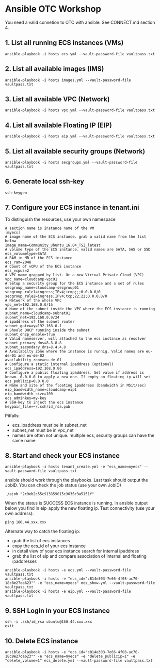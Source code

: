 # Ansible OTC Workshop

You need  a valid connetion to OTC with ansible. See CONNECT.md section 4.

## 1. List all running ECS instances (VMs)

```
ansible-playbook -i hosts ecs.yml --vault-password-file vaultpass.txt
```

## 2. List all available images (IMS)

```
ansible-playbook -i hosts images.yml --vault-password-file vaultpass.txt
```

## 3. List all available VPC (Network)

```
ansible-playbook -i hosts vpc.yml --vault-password-file vaultpass.txt
```

## 4. List all available Floating IP (EIP)

```
ansible-playbook -i hosts eip.yml --vault-password-file vaultpass.txt
```

## 5. List all available security groups (Network)

```
ansible-playbook -i hosts secgroups.yml --vault-password-file vaultpass.txt
```

## 6. Generate local ssh-key

```
ssh-keygen
```

## 7. Configure your ECS instance in tenant.ini

To distinguish the resources, use your own namespace

```
# section name is instance name of the VM
[myecs]
# image name of the ECS instance. grab a valid name from the list below
image_name=Community_Ubuntu_16.04_TSI_latest
# volume type of the ECS instance. valid names are SATA, SAS or SSD
ecs_volumetype=SATA
# RAM in MB of the ECS instance
ecs_ram=2048
# Count of vCPU of the ECS instance
ecs_vcpus=2
# VPC name grapped by list. Or a new Virtual Private Cloud (VPC)
vpc_name=cloudcamp-vpc01
# Setup a security group for the ECS instance and a set of rules
secgroup_name=cloudcamp-secgroup01
secgroup_rule1=ingress;IPv4;icmp;;;0.0.0.0/0
secgroup_rule2=ingress;IPv4;tcp;22;22;0.0.0.0/0
# Network of the whole VPC
vpc_net=192.168.0.0/16
# Name of the subnet inside the VPC where the ECS instance is running
subnet_name=cloudcamp-subnet01
subnet_net=192.168.0.0/24
# ipaddress of the subnet router
subnet_gateway=192.168.0.1
# Should DHCP running inside the subnet
subnet_dhcp_enable=true
# Valid nameserver, will attached to the ecs instance as resolver
subnet_primary_dns=8.8.8.8
subnet_secondary_dns=8.4.4.8
# Availabilty Zone where the instance is runnig. Valid names are eu-de-01 and eu-de-02
availability_zone=eu-de-01
# Configure a static internal ipaddress (optional)
ecs_ipaddress=192.168.0.80
# Configure a public floating ipaddress. Set value if address is known. 0.0.0.0 to apply a new one. If empty no floating ip will set
ecs_publicip=0.0.0.0
# Name and site of the floating ipaddress (bandwidth in Mbit/sec)
eip_bandwidth_name=cloudcamp-eip1
eip_bandwidth_size=100
ecs_adminkey=my-key
# SSH-key to inject the ecs instance
keypair_file=~/.ssh/id_rsa.pub
```

Pitfalls: 

* ecs_ipaddress must be in subnet_net
* subnet_net must be in vpc_net
* names are often not unique. multiple ecs, security groups can have the same name

## 8. Start and check your ECS instance

```
ansible-playbook -i hosts tenant_create.yml -e "ecs_name=myecs" --vault-password-file vaultpass.txt
```

ansible should work through the playbooks. Last task should output the JobID. 
You can check the job status (use your own JobID) 

```
./ajob "2c9eb2c55c913859015c9636c3a5151f"
```

When the status is SUCCESS ECS instance is running.
In ansible output below you find in eip_apply the new floating ip. 
Test connectivity (use your own address):


```
ping 160.44.xxx.xxx
```

Alternate way to catch the floating ip:

* grab the list of ecs instances
* copy the ecs_id of your ecs instance
* in detail view of your ecs instance search for internal ipaddress
* grab the list of eip and compare association of internal and floating ipaddresses

```
ansible-playbook -i hosts -e ecs.yml --vault-password-file vaultpass.txt
ansible-playbook -i hosts -e "ecs_id="c814e303-7e66-4f08-ac70-18c8e27ca623"" -e "ecs_name=myecs" ecs_show.yml --vault-password-file vaultpass.txt
ansible-playbook -i hosts -e eip.yml --vault-password-file vaultpass.txt
```

## 9. SSH Login in your ECS instance

```
ssh -i .ssh/id_rsa ubuntu@160.44.xxx.xxx
exit
```

## 10. Delete ECS instance

```
ansible-playbook -i hosts -e "ecs_id="c814e303-7e66-4f08-ac70-18c8e27ca623"" -e "ecs_name=myecs" -e "delete_publicip=1" -e  "delete_volume=1" ecs_delete.yml --vault-password-file vaultpass.txt
```

